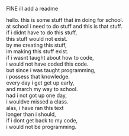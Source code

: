 FINE ill add a readme

hello. this is some stuff that im doing for school.  
at school i need to do stuff and this is that stuff.  
if i didnt have to do this stuff,  
this stuff would not exist.  
by me creating this stuff,  
im making this stuff exist.  
if i wasnt taught about how to code,  
i would not have coded this code.  
but since i was taught programming,  
i possess that knowledge.  
every day i get get up early,  
and march my way to school.  
had i not got up one day,  
i wouldve missed a class.  
alas, i have ran this text  
longer than i should,  
if i dont get back to my code,  
i would not be programming.  
